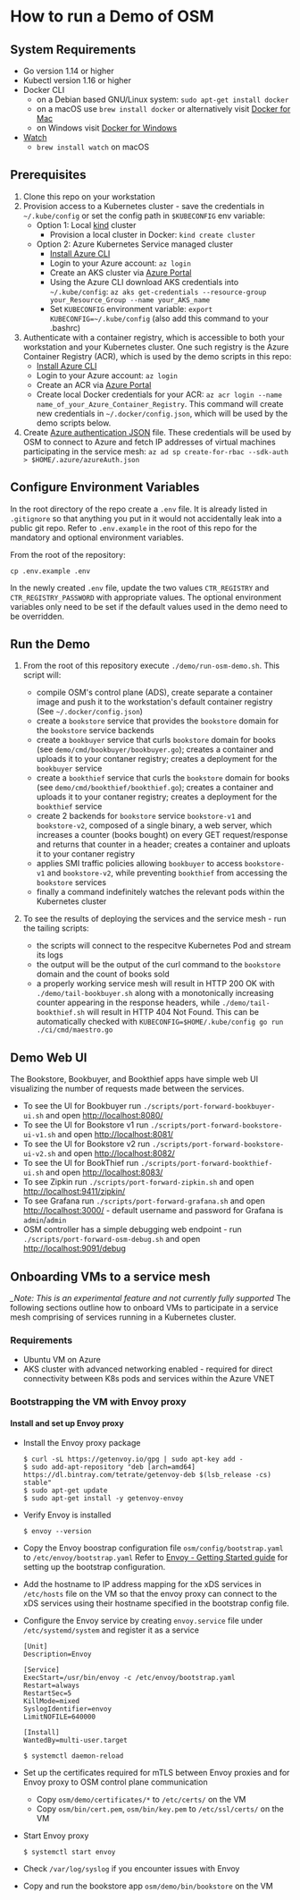 # How to run a Demo of OSM

## System Requirements
- Go version 1.14 or higher
- Kubectl version 1.16 or higher
- Docker CLI
   - on a Debian based GNU/Linux system: `sudo apt-get install docker`
   - on a macOS use `brew install docker` or alternatively visit [Docker for Mac](https://docs.docker.com/docker-for-mac/install/)
   - on Windows visit [Docker for Windows](https://docs.docker.com/docker-for-windows/install/)
- [Watch](http://www.linfo.org/watch.html)
   - `brew install watch` on macOS

## Prerequisites
1. Clone this repo on your workstation
1. Provision access to a Kubernetes cluster - save the credentials in `~/.kube/config` or set the config path in `$KUBECONFIG` env variable:
	- Option 1: Local [kind](https://kind.sigs.k8s.io/) cluster
		- Provision a local cluster in Docker: `kind create cluster`
   	- Option 2: Azure Kubernetes Service managed cluster
		- [Install Azure CLI](https://docs.microsoft.com/en-us/cli/azure/install-azure-cli)
		- Login to your Azure account: `az login`
		- Create an AKS cluster via [Azure Portal](https://portal.azure.com/)
		- Using the Azure CLI download AKS credentials into `~/.kube/config`: `az aks get-credentials --resource-group your_Resource_Group --name your_AKS_name`
		- Set `KUBECONFIG` environment variable: `export KUBECONFIG=~/.kube/config` (also add this command to your .bashrc)
1. Authenticate with a container registry, which is accessible to both your workstation and your Kubernetes cluster. One such registry is the Azure Container Registry (ACR), which is used by the demo scripts in this repo:
   - [Install Azure CLI](https://docs.microsoft.com/en-us/cli/azure/install-azure-cli)
   - Login to your Azure account: `az login`
   - Create an ACR via [Azure Portal](https://portal.azure.com/)
   - Create local Docker credentials for your ACR: `az acr login --name name_of_your_Azure_Container_Registry`. This command will create new credentials in `~/.docker/config.json`, which will be used by the demo scripts below.
1. Create [Azure authentication JSON](https://docs.microsoft.com/en-us/dotnet/api/overview/azure/containerinstance?view=azure-dotnet#authentication) file. These credentials will be used by OSM to connect to Azure and fetch IP addresses of virtual machines participating in the service mesh: `az ad sp create-for-rbac --sdk-auth > $HOME/.azure/azureAuth.json`


## Configure Environment Variables
In the root directory of the repo create a `.env` file. It is already listed in `.gitignore` so that anything you put in it would not accidentally leak into a public git repo. Refer to `.env.example` in the root of this repo for the mandatory and optional environment variables.

From the root of the repository:

```
cp .env.example .env
```

In the newly created `.env` file, update the two values `CTR_REGISTRY` and `CTR_REGISTRY_PASSWORD` with appropriate values. The optional environment variables only need to be set if the default values used in the demo need to be overridden.


## Run the Demo
1. From the root of this repository execute `./demo/run-osm-demo.sh`.
   This script will:
   - compile OSM's control plane (ADS), create separate a container image and push it to the workstation's default container registry (See `~/.docker/config.json`)
   - create a `bookstore` service that provides the `bookstore` domain for the `bookstore` service backends
   - create a `bookbuyer` service that curls `bookstore` domain for books (see `demo/cmd/bookbuyer/bookbuyer.go`); creates a container and uploads it to your contaner registry; creates a deployment for the `bookbuyer` service
   - create a `bookthief` service that curls the `bookstore` domain for books (see `demo/cmd/bookthief/bookthief.go`); creates a container and uploads it to your contaner registry; creates a deployment for the `bookthief` service
   - create 2 backends for `bookstore` service `bookstore-v1` and `bookstore-v2`, composed of a single binary, a web server, which increases a counter (books bought) on every GET request/response and returns that counter in a header; creates a container and uploats it to your contaner registry
   - applies SMI traffic policies allowing `bookbuyer` to access `bookstore-v1` and `bookstore-v2`, while preventing `bookthief` from accessing the `bookstore` services
   - finally a command indefinitely watches the relevant pods within the Kubernetes cluster

1. To see the results of deploying the services and the service mesh - run the tailing scripts:
   - the scripts will connect to the respecitve Kubernetes Pod and stream its logs
   - the output will be the output of the curl command to the `bookstore` domain and the count of books sold
   - a properly working service mesh will result in HTTP 200 OK with `./demo/tail-bookbuyer.sh` along with a monotonically increasing counter appearing in the response headers, while `./demo/tail-bookthief.sh` will result in HTTP 404 Not Found. This can be automatically checked with `KUBECONFIG=$HOME/.kube/config go run ./ci/cmd/maestro.go`

## Demo Web UI
The Bookstore, Bookbuyer, and Bookthief apps have simple web UI visualizing the number of requests made between the services.

  - To see the UI for Bookbuyer run `./scripts/port-forward-bookbuyer-ui.sh` and open [http://localhost:8080/](http://localhost:8080/)
  - To see the UI for Bookstore v1 run `./scripts/port-forward-bookstore-ui-v1.sh` and open [http://localhost:8081/](http://localhost:8081/)
  - To see the UI for Bookstore v2 run `./scripts/port-forward-bookstore-ui-v2.sh` and open [http://localhost:8082/](http://localhost:8082/)
  - To see the UI for BookThief run `./scripts/port-forward-bookthief-ui.sh` and open [http://localhost:8083/](http://localhost:8083/)
  - To see Zipkin run `./scripts/port-forward-zipkin.sh` and open [http://localhost:9411/zipkin/](http://localhost:9411/zipkin/)
  - To see Grafana run `./scripts/port-forward-grafana.sh` and open [http://localhost:3000/](http://localhost:3000/) - default username and password for Grafana is `admin`/`admin`
  - OSM controller has a simple debugging web endpoint - run `./scripts/port-forward-osm-debug.sh` and open [http://localhost:9091/debug](http://localhost:9091/debug)

## Onboarding VMs to a service mesh
*_Note: This is an experimental feature and not currently fully supported*
The following sections outline how to onboard VMs to participate in a service mesh comprising of services running in a Kubernetes cluster.


### Requirements
- Ubuntu VM on Azure
- AKS cluster with advanced networking enabled - required for direct connectivity between K8s pods and services within the Azure VNET

### Bootstrapping the VM with Envoy proxy

#### Install and set up Envoy proxy
- Install the Envoy proxy package
	```
	$ curl -sL https://getenvoy.io/gpg | sudo apt-key add -
	$ sudo add-apt-repository "deb [arch=amd64] https://dl.bintray.com/tetrate/getenvoy-deb $(lsb_release -cs) stable"
	$ sudo apt-get update
	$ sudo apt-get install -y getenvoy-envoy
	```
- Verify Envoy is installed
	```
	$ envoy --version
	```
- Copy the Envoy boostrap configuration file `osm/config/bootstrap.yaml`  to `/etc/envoy/bootstrap.yaml`
	Refer to [Envoy - Getting Started guide](https://www.envoyproxy.io/docs/envoy/latest/start/start#https://www.envoyproxy.io/docs/envoy/latest/start/start#) for setting up the bootstrap configuration.

- Add the hostname to IP address mapping for the xDS services in `/etc/hosts` file on the VM so that the envoy proxy can connect to the xDS services using their hostname specified in the bootstrap config file.

- Configure the Envoy service by creating `envoy.service` file under `/etc/systemd/system` and register it as a service
	```
	[Unit]
	Description=Envoy

	[Service]
	ExecStart=/usr/bin/envoy -c /etc/envoy/bootstrap.yaml
	Restart=always
	RestartSec=5
	KillMode=mixed
	SyslogIdentifier=envoy
	LimitNOFILE=640000

	[Install]
	WantedBy=multi-user.target
	```
	```
	$ systemctl daemon-reload
	```
- Set up the certificates required for mTLS between Envoy proxies and for Envoy proxy to OSM control plane communication
	- Copy `osm/demo/certificates/*` to `/etc/certs/` on the VM
	- Copy `osm/bin/cert.pem`, `osm/bin/key.pem` to `/etc/ssl/certs/` on the VM

- Start Envoy proxy
	```
	$ systemctl start envoy
	```

- Check `/var/log/syslog` if you encounter issues with Envoy

- Copy and run the bookstore app `osm/demo/bin/bookstore` on the VM
